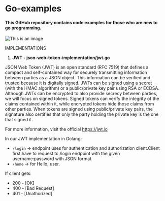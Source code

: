 # Go-examples
#### This GitHub repository contains code examples for those who are new to go programming. 

![This is an image](https://www.softwebsolutions.com/wp-content/uploads/2020/10/golang-Programing.jpg)

IMPLEMENTATIONS

1. **JWT - json-web-token-implementation/jwt.go**

JSON Web Token (JWT) is an open standard (RFC 7519) that defines a compact and self-contained way for securely transmitting information between parties as a JSON object. This information can be verified and trusted because it is digitally signed. JWTs can be signed using a secret (with the HMAC algorithm) or a public/private key pair using RSA or ECDSA.
Although JWTs can be encrypted to also provide secrecy between parties, we will focus on signed tokens. Signed tokens can verify the integrity of the claims contained within it, while encrypted tokens hide those claims from other parties. When tokens are signed using public/private key pairs, the signature also certifies that only the party holding the private key is the one that signed it.

For more information, visit the official https://jwt.io

In our JWT implementation in Golang:
- `/login` -> endpoint uses for authentication and authorization client.Client first have to request to /login endpoint with the given username:password with JSON format.
- `/home`  -> for Hello, user.

If client gets:
- 200 - [OK]
- 400 - [Bad Request]
- 401 - [Unathorized]

